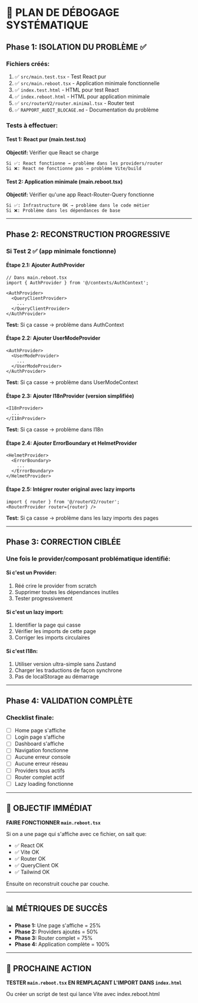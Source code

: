 # 🔧 PLAN DE DÉBOGAGE SYSTÉMATIQUE

## Phase 1: ISOLATION DU PROBLÈME ✅

### Fichiers créés:
1. ✅ `src/main.test.tsx` - Test React pur
2. ✅ `src/main.reboot.tsx` - Application minimale fonctionnelle
3. ✅ `index.test.html` - HTML pour test React
4. ✅ `index.reboot.html` - HTML pour application minimale
5. ✅ `src/routerV2/router.minimal.tsx` - Router test
6. ✅ `RAPPORT_AUDIT_BLOCAGE.md` - Documentation du problème

### Tests à effectuer:

#### Test 1: React pur (main.test.tsx)
**Objectif:** Vérifier que React se charge
```
Si ✅: React fonctionne → problème dans les providers/router
Si ❌: React ne fonctionne pas → problème Vite/build
```

#### Test 2: Application minimale (main.reboot.tsx)
**Objectif:** Vérifier qu'une app React-Router-Query fonctionne
```
Si ✅: Infrastructure OK → problème dans le code métier
Si ❌: Problème dans les dépendances de base
```

---

## Phase 2: RECONSTRUCTION PROGRESSIVE

### Si Test 2 ✅ (app minimale fonctionne)

#### Étape 2.1: Ajouter AuthProvider
```tsx
// Dans main.reboot.tsx
import { AuthProvider } from '@/contexts/AuthContext';

<AuthProvider>
  <QueryClientProvider>
    ...
  </QueryClientProvider>
</AuthProvider>
```
**Test:** Si ça casse → problème dans AuthContext

#### Étape 2.2: Ajouter UserModeProvider
```tsx
<AuthProvider>
  <UserModeProvider>
    ...
  </UserModeProvider>
</AuthProvider>
```
**Test:** Si ça casse → problème dans UserModeContext

#### Étape 2.3: Ajouter I18nProvider (version simplifiée)
```tsx
<I18nProvider>
  ...
</I18nProvider>
```
**Test:** Si ça casse → problème dans I18n

#### Étape 2.4: Ajouter ErrorBoundary et HelmetProvider
```tsx
<HelmetProvider>
  <ErrorBoundary>
    ...
  </ErrorBoundary>
</HelmetProvider>
```

#### Étape 2.5: Intégrer router original avec lazy imports
```tsx
import { router } from '@/routerV2/router';
<RouterProvider router={router} />
```
**Test:** Si ça casse → problème dans les lazy imports des pages

---

## Phase 3: CORRECTION CIBLÉE

### Une fois le provider/composant problématique identifié:

#### Si c'est un Provider:
1. Réé crire le provider from scratch
2. Supprimer toutes les dépendances inutiles
3. Tester progressivement

#### Si c'est un lazy import:
1. Identifier la page qui casse
2. Vérifier les imports de cette page
3. Corriger les imports circulaires

#### Si c'est I18n:
1. Utiliser version ultra-simple sans Zustand
2. Charger les traductions de façon synchrone
3. Pas de localStorage au démarrage

---

## Phase 4: VALIDATION COMPLÈTE

### Checklist finale:
- [ ] Home page s'affiche
- [ ] Login page s'affiche
- [ ] Dashboard s'affiche
- [ ] Navigation fonctionne
- [ ] Aucune erreur console
- [ ] Aucune erreur réseau
- [ ] Providers tous actifs
- [ ] Router complet actif
- [ ] Lazy loading fonctionne

---

## 🎯 OBJECTIF IMMÉDIAT

**FAIRE FONCTIONNER `main.reboot.tsx`**

Si on a une page qui s'affiche avec ce fichier, on sait que:
- ✅ React OK
- ✅ Vite OK
- ✅ Router OK
- ✅ QueryClient OK
- ✅ Tailwind OK

Ensuite on reconstruit couche par couche.

---

## 📊 MÉTRIQUES DE SUCCÈS

- **Phase 1:** Une page s'affiche = 25%
- **Phase 2:** Providers ajoutés = 50%
- **Phase 3:** Router complet = 75%
- **Phase 4:** Application complète = 100%

---

## 🚀 PROCHAINE ACTION

**TESTER `main.reboot.tsx` EN REMPLAÇANT L'IMPORT DANS `index.html`**

Ou créer un script de test qui lance Vite avec index.reboot.html
